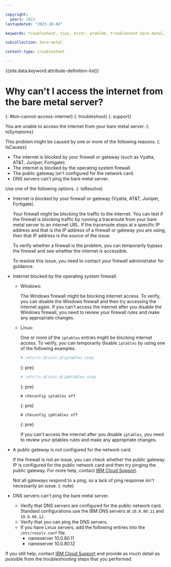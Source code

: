 ```yaml
---

copyright:
  years: 2023
lastupdated: "2023-10-04"

keywords: troubleshoot, tips, error, problem, troubleshoot bare metal, bare metal troubleshooting

subcollection: bare-metal

content-type: troubleshoot

---
```


{{site.data.keyword.attribute-definition-list}}

# Why can't I access the internet from the bare metal server?
{: #bm-cannot-access-internet}
{: troubleshoot}
{: support}

You are unable to access the internet from your bare metal server.
{: tsSymptoms}

This problem might be caused by one or more of the following reasons.
{: tsCauses}

- The internet is blocked by your firewall or gateway (such as Vyatta, AT&T, Juniper, Fortigate).
- The internet is blocked by the operating system firewall.
- The public gateway isn't configured for the network card.
- DNS servers can't ping the bare metal server.

Use one of the following options.
{: tsResolve}

- Internet is blocked by your firewall or gateway (Vyatta, AT&T, Juniper, Fortigate).

   Your firewall might be blocking the traffic to the internet. You can test if the firewall is blocking traffic by running a traceroute from your bare metal server to an internet URL. If the traceroute stops at a specific IP address and that is the IP address of a firewall or gateway you are using, then that IP address is the source of the issue. 

   To verify whether a firewall is the problem, you can temporarily bypass the firewall and see whether the internet is accessible.
   
   To resolve this issue, you need to contact your firewall administrator for guidance.

- Internet blocked by the operating system firewall.

   - Windows:

      The Windows firewall might be blocking internet access. To verify, you can disable the Windows firewall and then try accessing the internet again. If you can't access the internet after you disable the Windows firewall, you need to review your firewall rules and make any appropriate changes.

   - Linux:

      One or more of the `iptables` entries might be blocking internet access. To verify, you can temporarily disable `iptables` by using one of the following examples.

       ```sh
       # /etc/rc.d/init.d/iptables stop
       ```
       {: pre}

       ```sh
       # /etc/rc.d/init.d/ip6tables stop
       ```
       {: pre}
       
       ```
       # chkconfig iptables off
       ```
       {: pre}
       
       ``` 
       # chkconfig ip6tables off
       ```
       {: pre}

      If you can't access the internet after you disable `iptables`, you need to review your iptables rules and make any appropriate changes.

- A public gateway is not configured for the network card.

   If the firewall is not an issue, you can check whether the public gateway IP is configured for the public network card and then try pinging the public gateway. For more help, contact [IBM Cloud Support](https://cloud.ibm.com/docs/bare-metal?topic=bare-metal-gettinghelp). 
   
   Not all gateways respond to a ping, so a lack of ping response isn't necessarily an issue.
   {: note}

- DNS servers can't ping the bare metal server.

   - Verify that DNS servers are configured for the public network card. Standard configurations use the IBM DNS servers at `10.0.80.11` and `10.0.80.12`. 
   - Verify that you can ping the DNS servers.
   - If you have Linux servers, add the following entries into the `/etc/resolv.conf` file.
      - nameserver 10.0.80.11 
      - nameserver 10.0.80.12

If you still help, contact [IBM Cloud Support](https://cloud.ibm.com/docs/bare-metal?topic=bare-metal-gettinghelp) and provide as much detail as possible from the troubleshooting steps that you performed.
